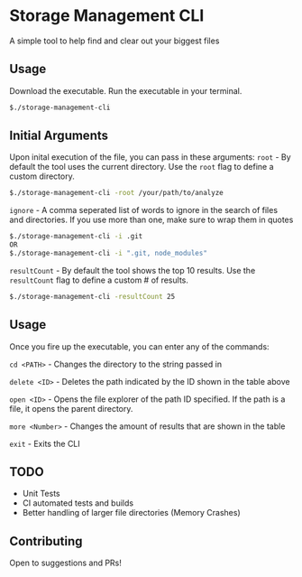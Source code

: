 # Storage Management CLI

A simple tool to help find and clear out your biggest files

## Usage

Download the executable.
Run the executable in your terminal.

```bash
$./storage-management-cli
```

## Initial Arguments

Upon inital execution of the file, you can pass in these arguments:
`root` - By default the tool uses the current directory. Use the `root` flag to define a custom directory.

```bash
$./storage-management-cli -root /your/path/to/analyze
```

`ignore` - A comma seperated list of words to ignore in the search of files and directories. If you use more than one, make sure to wrap them in quotes

```bash
$./storage-management-cli -i .git
OR
$./storage-management-cli -i ".git, node_modules"
```

`resultCount` - By default the tool shows the top 10 results. Use the `resultCount` flag to define a custom # of results.

```bash
$./storage-management-cli -resultCount 25
```

## Usage

Once you fire up the executable, you can enter any of the commands:

`cd <PATH>` - Changes the directory to the string passed in

`delete <ID>` - Deletes the path indicated by the ID shown in the table above

`open <ID>` - Opens the file explorer of the path ID specified. If the path is a file, it opens the parent directory.

`more <Number>` - Changes the amount of results that are shown in the table

`exit` - Exits the CLI

## TODO

- Unit Tests
- CI automated tests and builds
- Better handling of larger file directories (Memory Crashes)

## Contributing

Open to suggestions and PRs!
